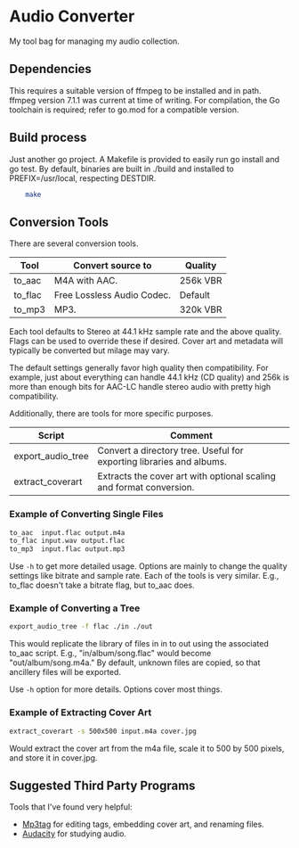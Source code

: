 # Audio Converter

My tool bag for managing my audio collection.

## Dependencies

This requires a suitable version of ffmpeg to be installed and in path. ffmpeg
version 7.1.1 was current at time of writing. For compilation, the Go toolchain
is required; refer to go.mod for a compatible version.

## Build process

Just another go project. A Makefile is provided to easily run go install and go
test. By default, binaries are built in ./build and installed to
PREFIX=/usr/local, respecting DESTDIR.

```sh
    make
```

## Conversion Tools

There are several conversion tools.

| Tool     | Convert source to | Quality |
| -------- | - | - |
| to_aac   | M4A with AAC. | 256k VBR |
| to_flac  | Free Lossless Audio Codec. | Default |
| to_mp3   | MP3. | 320k VBR |

Each tool defaults to Stereo at 44.1 kHz sample rate and the above quality.
Flags can be used to override these if desired. Cover art and metadata will
typically be converted but milage may vary.

The default settings generally favor high quality then compatibility. For
example, just about everything can handle 44.1 kHz (CD quality) and 256k is more
than enough bits for AAC-LC handle stereo audio with pretty high compatibility.

Additionally, there are tools for more specific purposes.

| Script  | Comment |
| ------- | ------- |
| export_audio_tree | Convert a directory tree. Useful for exporting libraries and albums. |
| extract_coverart  | Extracts the cover art with optional scaling and format conversion. |

### Example of Converting Single Files

```sh
to_aac  input.flac output.m4a
to_flac input.wav output.flac
to_mp3  input.flac output.mp3
```

Use `-h` to get more detailed usage. Options are mainly to change the quality
settings like bitrate and sample rate. Each of the tools is very similar. E.g.,
to_flac doesn't take a bitrate flag, but to_aac does.

### Example of Converting a Tree

```sh
export_audio_tree -f flac ./in ./out
```

This would replicate the library of files in in to out using the associated
to_aac script. E.g., "in/album/song.flac" would become "out/album/song.m4a." By
default, unknown files are copied, so that ancillery files will be exported.

Use `-h` option for more details. Options cover most things.

### Example of Extracting Cover Art

```sh
extract_coverart -s 500x500 input.m4a cover.jpg
```

Would extract the cover art from the m4a file, scale it to 500 by 500 pixels, and store it in cover.jpg.

## Suggested Third Party Programs

Tools that I've found very helpful:

- [Mp3tag](https://mp3tag.app) for editing tags, embedding cover art, and renaming files.
- [Audacity](https://www.audacityteam.org) for studying audio.
